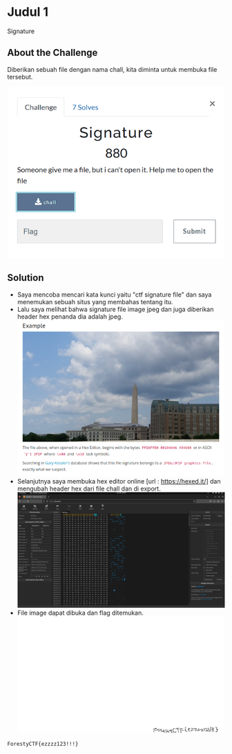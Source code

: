 # Judul 1
Signature

## About the Challenge
Diberikan sebuah file dengan nama chall, kita diminta untuk membuka file tersebut.

![preview](images/problem.png)

## Solution
- Saya mencoba mencari kata kunci yaitu "ctf signature file" dan saya menemukan sebuah situs yang membahas tentang itu.
- Lalu saya melihat bahwa signature file image jpeg dan juga diberikan header hex penanda dia adalah jpeg.
![preview](images/ctfSignature.png) 
- Selanjutnya saya membuka hex editor online [url : https://hexed.it/] dan mengubah header hex dari file chall dan di export.
![preview](images/editHex.png) 
- File image dapat dibuka dan flag ditemukan.
![preview](images/result.jpeg) 


```
ForestyCTF{ezzzz123!!!}
```
